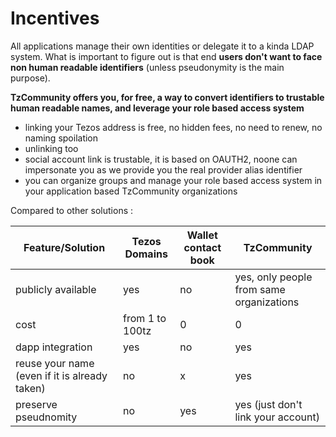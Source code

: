 # Incentives

All applications manage their own identities or delegate it to a kinda LDAP system. What is important to figure out is that end **users don't want to face non human readable identifiers** (unless pseudonymity is the main purpose).

**TzCommunity offers you, for free, a way to convert identifiers to trustable human readable names, and leverage your role based access system**

- linking your Tezos address is free, no hidden fees, no need to renew, no naming spoilation
- unlinking too
- social account link is trustable, it is based on OAUTH2, noone can impersonate you as we provide you the real provider alias identifier
- you can organize groups and manage your role based access system in your application based TzCommunity organizations

Compared to other solutions :

| Feature/Solution                              | Tezos Domains   | Wallet contact book | TzCommunity                              |
| --------------------------------------------- | --------------- | ------------------- | ---------------------------------------- |
| publicly available                            | yes             | no                  | yes, only people from same organizations |
| cost                                          | from 1 to 100tz | 0                   | 0                                        |
| dapp integration                              | yes             | no                  | yes                                      |
| reuse your name (even if it is already taken) | no              | x                   | yes                                      |
| preserve pseudnomity                          | no              | yes                 | yes (just don't link your account)       |

